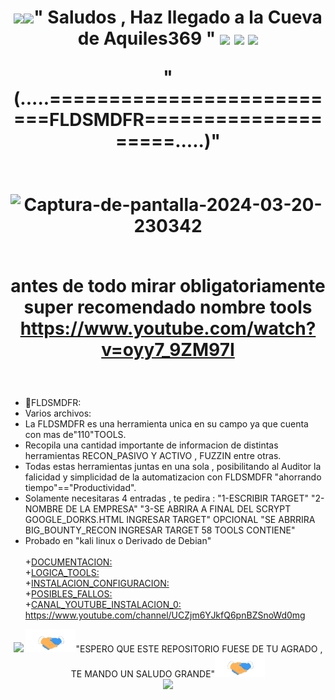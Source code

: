 <h1 align="center"><img height="40" src="https://github.com/7oSkaaa/7oSkaaa/blob/main/Images/about_me.gif?raw=true"><img height="40" src="https://emoji.gg/assets/emoji/7333-parrotdance.gif">" Saludos , Haz llegado a la Cueva de Aquiles369 " <img height="40" src="https://emoji.gg/assets/emoji/7333-parrotdance.gif"> <img height="40" src="https://github.com/7oSkaaa/7oSkaaa/blob/main/Images/about_me.gif?raw=true"> <img height="35" src="https://user-images.githubusercontent.com/73097560/115834477-dbab4500-a447-11eb-908a-139a6edaec5c.gif"> 

 "(.....==========================FLDSMDFR====================.....)"<br>
 <br><img> ![Captura-de-pantalla-2024-03-20-230342](https://github.com/Aquiles369/FLDSMDFR/assets/160543861/c5348037-7378-48c6-8276-ffcf3424b380) <img> <br>
 
 antes de todo mirar obligatoriamente super recomendado nombre tools https://www.youtube.com/watch?v=oyy7_9ZM97I

</h1>

</p>
<br>

- :file_folder:FLDSMDFR:
- Varios archivos:
- La FLDSMDFR es una herramienta unica en su campo ya que cuenta con mas de"110"TOOLS.
- Recopila una cantidad importante de informacion de distintas herramientas RECON_PASIVO Y ACTIVO , FUZZIN entre otras.
- Todas estas herramientas juntas en una sola , posibilitando al Auditor la falicidad y simplicidad de la automatizacion con FLDSMDFR "ahorrando tiempo"=="Productividad".
- Solamente necesitaras 4 entradas , te pedira : "1-ESCRIBIR TARGET" "2-NOMBRE DE LA EMPRESA" "3-SE ABRIRA A FINAL DEL SCRYPT GOOGLE_DORKS.HTML INGRESAR TARGET" OPCIONAL "SE ABRRIRA 
  BIG_BOUNTY_RECON INGRESAR TARGET 58 TOOLS CONTIENE"
- Probado en "kali linux o Derivado  de Debian"
  <br>
    <br>
+[DOCUMENTACION:](DOCUEMENTACION_COMPLETA/DOCUMENTACION)<br>
+[LOGICA_TOOLS:](DOCUEMENTACION_COMPLETA/LOGICA.txt)<br>
+[INSTALACION_CONFIGURACION:](DOCUEMENTACION_COMPLETA/INSTALACION_CONFIGURACION.txt)<br>
+[POSIBLES_FALLOS:](DOCUEMENTACION_COMPLETA/POSIBLES_FALLOS.txt)<br>
+[CANAL_YOUTUBE_INSTALACION_0: https://www.youtube.com/channel/UCZjm6YJkfQ6pnBZSnoWd0mg ](https://www.youtube.com/channel/UCZjm6YJkfQ6pnBZSnoWd0mg)<br>




<p align="center">
  <img src="https://user-images.githubusercontent.com/73097560/115834477-dbab4500-a447-11eb-908a-139a6edaec5c.gif"> 
<img src="https://github.com/0xAbdulKhalid/0xAbdulKhalid/raw/main/assets/mdImages/handshake.gif" width ="80">"ESPERO QUE ESTE REPOSITORIO  FUESE DE TU AGRADO , TE MANDO UN SALUDO GRANDE"<img src="https://github.com/0xAbdulKhalid/0xAbdulKhalid/raw/main/assets/mdImages/handshake.gif" width ="80">
	<br>
	<img src="https://user-images.githubusercontent.com/73097560/115834477-dbab4500-a447-11eb-908a-139a6edaec5c.gif"> 
</p>

 

